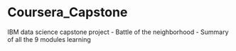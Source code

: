 # Coursera_Capstone
IBM data science capstone project - Battle of the neighborhood - Summary of all the 9 modules learning 
